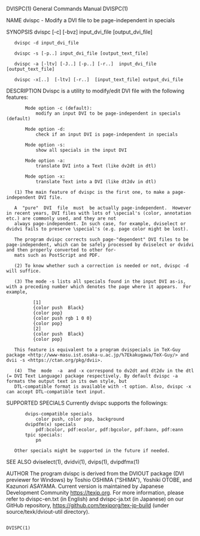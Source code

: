 DVISPC(1)                                                                        General Commands Manual                                                                        DVISPC(1)

NAME
       dvispc - Modify a DVI file to be page-independent in specials

SYNOPSIS
       dvispc [-c] [-bvz] input_dvi_file [output_dvi_file]

       dvispc -d input_dvi_file

       dvispc -s [-p..] input_dvi_file [output_text_file]

       dvispc -a [-ltv] [-J..] [-p..] [-r..]  input_dvi_file [output_text_file]

       dvispc -x[..]  [-ltv] [-r..]  [input_text_file] output_dvi_file

DESCRIPTION
       Dvispc is a utility to modify/edit  DVI file with the following features:

           Mode option -c (default):
               modify an input DVI to be page-independent in specials (default)

           Mode option -d:
               check if an input DVI is page-independent in specials

           Mode option -s:
               show all specials in the input DVI

           Mode option -a:
               translate DVI into a Text (like dv2dt in dtl)

           Mode option -x:
               translate Text into a DVI (like dt2dv in dtl)

       (1) The main feature of dvispc is the first one, to make a page-independent DVI file.

       A  "pure"  DVI  file  must  be actually page-independent.  However in recent years, DVI files with lots of \special's (color, annotation etc.) are commonly used, and they are not
       always page-independent. In such case, for example, dviselect or dvidvi fails to preserve \special's (e.g. page color might be lost).

       The program dvispc corrects such page-"dependent" DVI files to be page-independent, which can be safely processed by dviselect or dvidvi and then properly converted to other for‐
       mats such as PostScript and PDF.

       (2) To know whether such a correction is needed or not, dvispc -d will suffice.

       (3) The mode -s lists all specials found in the input DVI as-is, with a preceding number which denotes the page where it appears.  For example,

              [1]
              {color push  Black}
              {color pop}
              {color push rgb 1 0 0}
              {color pop}
              [2]
              {color push  Black}
              {color pop}

       This feature is equivalent to a program dvispecials in TeX-Guy package <http://www-masu.ist.osaka-u.ac.jp/%7Ekakugawa/TeX-Guy/> and dvii -s <https://ctan.org/pkg/dvii>.

       (4)  The  mode  -a  and -x correspond to dv2dt and dt2dv in the dtl (= DVI Text Language) package respectively. By default dvispc -a formats the output text in its own style, but
       DTL-compatible format is available with -t option. Also, dvispc -x can accept DTL-compatible text input.

SUPPORTED SPECIALS
       Currently dvispc supports the followings:

           dvips-compatible specials
               color push, color pop, background
           dvipdfm(x) specials
               pdf:bcolor, pdf:ecolor, pdf:bgcolor, pdf:bann, pdf:eann
           tpic specials:
               pn

       Other specials might be supported in the future if needed.

SEE ALSO
       dviselect(1), dvidvi(1), dvips(1), dvipdfmx(1)

AUTHOR
       The program dvispc is derived from the DVIOUT package (DVI previewer for Windows) by Toshio OSHIMA ("SHIMA"), Yoshiki OTOBE, and Kazunori ASAYAMA.  Current version is  maintained
       by Japanese  Development Community <https://texjp.org>.
       For  more  information,  please  refer  to  dvispc-en.txt (in English) and dvispc-ja.txt (in Japanese) on our GitHub repository, <https://github.com/texjporg/tex-jp-build> (under
       source/texk/dviout-util directory).

                                                                                                                                                                                DVISPC(1)
